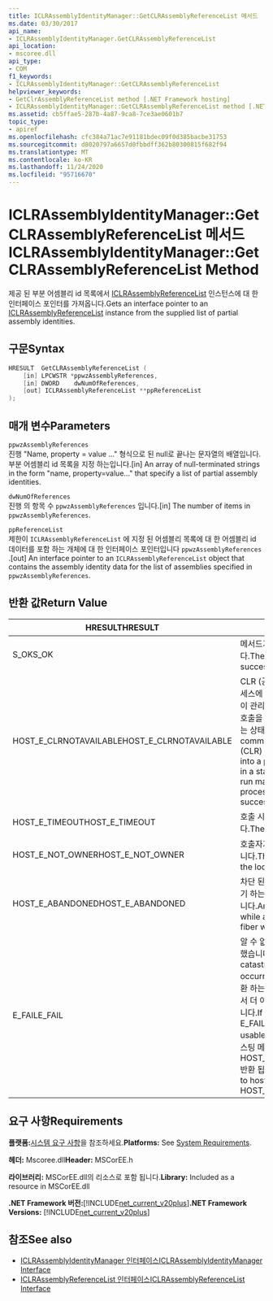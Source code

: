 ```yaml
---
title: ICLRAssemblyIdentityManager::GetCLRAssemblyReferenceList 메서드
ms.date: 03/30/2017
api_name:
- ICLRAssemblyIdentityManager.GetCLRAssemblyReferenceList
api_location:
- mscoree.dll
api_type:
- COM
f1_keywords:
- ICLRAssemblyIdentityManager::GetCLRAssemblyReferenceList
helpviewer_keywords:
- GetClrAssemblyReferenceList method [.NET Framework hosting]
- ICLRAssemblyIdentityManager::GetCLRAssemblyReferenceList method [.NET Framework hosting]
ms.assetid: cb5ffae5-287b-4a87-9ca8-7ce3ae0601b7
topic_type:
- apiref
ms.openlocfilehash: cfc384a71ac7e91181bdec09f0d385bacbe31753
ms.sourcegitcommit: d8020797a6657d0fbbdff362b80300815f682f94
ms.translationtype: MT
ms.contentlocale: ko-KR
ms.lasthandoff: 11/24/2020
ms.locfileid: "95716670"
---
```

# <a name="iclrassemblyidentitymanagergetclrassemblyreferencelist-method"></a><span data-ttu-id="188a5-102">ICLRAssemblyIdentityManager::GetCLRAssemblyReferenceList 메서드</span><span class="sxs-lookup"><span data-stu-id="188a5-102">ICLRAssemblyIdentityManager::GetCLRAssemblyReferenceList Method</span></span>

<span data-ttu-id="188a5-103">제공 된 부분 어셈블리 id 목록에서 [ICLRAssemblyReferenceList](iclrassemblyreferencelist-interface.md) 인스턴스에 대 한 인터페이스 포인터를 가져옵니다.</span><span class="sxs-lookup"><span data-stu-id="188a5-103">Gets an interface pointer to an [ICLRAssemblyReferenceList](iclrassemblyreferencelist-interface.md) instance from the supplied list of partial assembly identities.</span></span>  
  
## <a name="syntax"></a><span data-ttu-id="188a5-104">구문</span><span class="sxs-lookup"><span data-stu-id="188a5-104">Syntax</span></span>  
  
```cpp  
HRESULT  GetCLRAssemblyReferenceList (  
    [in] LPCWSTR *ppwzAssemblyReferences,  
    [in] DWORD    dwNumOfReferences,  
    [out] ICLRAssemblyReferenceList **ppReferenceList  
);  
```  
  
## <a name="parameters"></a><span data-ttu-id="188a5-105">매개 변수</span><span class="sxs-lookup"><span data-stu-id="188a5-105">Parameters</span></span>  

 `ppwzAssemblyReferences`  
 <span data-ttu-id="188a5-106">진행 "Name, property = value ..." 형식으로 된 null로 끝나는 문자열의 배열입니다. 부분 어셈블리 id 목록을 지정 하는입니다.</span><span class="sxs-lookup"><span data-stu-id="188a5-106">[in] An array of null-terminated strings in the form "name, property=value..." that specify a list of partial assembly identities.</span></span>  
  
 `dwNumOfReferences`  
 <span data-ttu-id="188a5-107">진행 의 항목 수 `ppwzAssemblyReferences` 입니다.</span><span class="sxs-lookup"><span data-stu-id="188a5-107">[in] The number of items in `ppwzAssemblyReferences`.</span></span>  
  
 `ppReferenceList`  
 <span data-ttu-id="188a5-108">제한이 `ICLRAssemblyReferenceList` 에 지정 된 어셈블리 목록에 대 한 어셈블리 id 데이터를 포함 하는 개체에 대 한 인터페이스 포인터입니다 `ppwzAssemblyReferences` .</span><span class="sxs-lookup"><span data-stu-id="188a5-108">[out] An interface pointer to an `ICLRAssemblyReferenceList` object that contains the assembly identity data for the list of assemblies specified in `ppwzAssemblyReferences`.</span></span>  
  
## <a name="return-value"></a><span data-ttu-id="188a5-109">반환 값</span><span class="sxs-lookup"><span data-stu-id="188a5-109">Return Value</span></span>  
  
|<span data-ttu-id="188a5-110">HRESULT</span><span class="sxs-lookup"><span data-stu-id="188a5-110">HRESULT</span></span>|<span data-ttu-id="188a5-111">설명</span><span class="sxs-lookup"><span data-stu-id="188a5-111">Description</span></span>|  
|-------------|-----------------|  
|<span data-ttu-id="188a5-112">S_OK</span><span class="sxs-lookup"><span data-stu-id="188a5-112">S_OK</span></span>|<span data-ttu-id="188a5-113">메서드가 성공적으로 반환했습니다.</span><span class="sxs-lookup"><span data-stu-id="188a5-113">The method returned successfully.</span></span>|  
|<span data-ttu-id="188a5-114">HOST_E_CLRNOTAVAILABLE</span><span class="sxs-lookup"><span data-stu-id="188a5-114">HOST_E_CLRNOTAVAILABLE</span></span>|<span data-ttu-id="188a5-115">CLR (공용 언어 런타임)이 프로세스에 로드 되지 않았거나 CLR이 관리 코드를 실행할 수 없거나 호출을 성공적으로 처리할 수 없는 상태에 있습니다.</span><span class="sxs-lookup"><span data-stu-id="188a5-115">The common language runtime (CLR) has not been loaded into a process, or the CLR is in a state in which it cannot run managed code or process the call successfully.</span></span>|  
|<span data-ttu-id="188a5-116">HOST_E_TIMEOUT</span><span class="sxs-lookup"><span data-stu-id="188a5-116">HOST_E_TIMEOUT</span></span>|<span data-ttu-id="188a5-117">호출 시간이 초과 되었습니다.</span><span class="sxs-lookup"><span data-stu-id="188a5-117">The call timed out.</span></span>|  
|<span data-ttu-id="188a5-118">HOST_E_NOT_OWNER</span><span class="sxs-lookup"><span data-stu-id="188a5-118">HOST_E_NOT_OWNER</span></span>|<span data-ttu-id="188a5-119">호출자가 잠금을 소유 하지 않습니다.</span><span class="sxs-lookup"><span data-stu-id="188a5-119">The caller does not own the lock.</span></span>|  
|<span data-ttu-id="188a5-120">HOST_E_ABANDONED</span><span class="sxs-lookup"><span data-stu-id="188a5-120">HOST_E_ABANDONED</span></span>|<span data-ttu-id="188a5-121">차단 된 스레드나 파이버에서 대기 하는 동안 이벤트를 취소 했습니다.</span><span class="sxs-lookup"><span data-stu-id="188a5-121">An event was canceled while a blocked thread or fiber was waiting on it.</span></span>|  
|<span data-ttu-id="188a5-122">E_FAIL</span><span class="sxs-lookup"><span data-stu-id="188a5-122">E_FAIL</span></span>|<span data-ttu-id="188a5-123">알 수 없는 치명적인 오류가 발생 했습니다.</span><span class="sxs-lookup"><span data-stu-id="188a5-123">An unknown catastrophic failure occurred.</span></span> <span data-ttu-id="188a5-124">메서드가 E_FAIL 반환 하는 경우 해당 프로세스 내에서 더 이상 CLR을 사용할 수 없습니다.</span><span class="sxs-lookup"><span data-stu-id="188a5-124">If a method returns E_FAIL, the CLR is no longer usable within the process.</span></span> <span data-ttu-id="188a5-125">호스팅 메서드를 이후에 호출 하면 HOST_E_CLRNOTAVAILABLE 반환 됩니다.</span><span class="sxs-lookup"><span data-stu-id="188a5-125">Subsequent calls to hosting methods return HOST_E_CLRNOTAVAILABLE.</span></span>|  
  
## <a name="requirements"></a><span data-ttu-id="188a5-126">요구 사항</span><span class="sxs-lookup"><span data-stu-id="188a5-126">Requirements</span></span>  

 <span data-ttu-id="188a5-127">**플랫폼:**[시스템 요구 사항](../../get-started/system-requirements.md)을 참조하세요.</span><span class="sxs-lookup"><span data-stu-id="188a5-127">**Platforms:** See [System Requirements](../../get-started/system-requirements.md).</span></span>  
  
 <span data-ttu-id="188a5-128">**헤더:** Mscoree.dll</span><span class="sxs-lookup"><span data-stu-id="188a5-128">**Header:** MSCorEE.h</span></span>  
  
 <span data-ttu-id="188a5-129">**라이브러리:** MSCorEE.dll의 리소스로 포함 됩니다.</span><span class="sxs-lookup"><span data-stu-id="188a5-129">**Library:** Included as a resource in MSCorEE.dll</span></span>  
  
 <span data-ttu-id="188a5-130">**.NET Framework 버전:**[!INCLUDE[net_current_v20plus](../../../../includes/net-current-v20plus-md.md)]</span><span class="sxs-lookup"><span data-stu-id="188a5-130">**.NET Framework Versions:** [!INCLUDE[net_current_v20plus](../../../../includes/net-current-v20plus-md.md)]</span></span>  
  
## <a name="see-also"></a><span data-ttu-id="188a5-131">참조</span><span class="sxs-lookup"><span data-stu-id="188a5-131">See also</span></span>

- [<span data-ttu-id="188a5-132">ICLRAssemblyIdentityManager 인터페이스</span><span class="sxs-lookup"><span data-stu-id="188a5-132">ICLRAssemblyIdentityManager Interface</span></span>](iclrassemblyidentitymanager-interface.md)
- [<span data-ttu-id="188a5-133">ICLRAssemblyReferenceList 인터페이스</span><span class="sxs-lookup"><span data-stu-id="188a5-133">ICLRAssemblyReferenceList Interface</span></span>](iclrassemblyreferencelist-interface.md)
